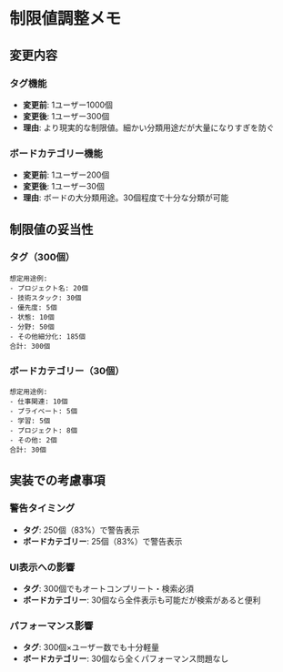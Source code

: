 # 制限値調整メモ

## 変更内容

### タグ機能

- **変更前**: 1ユーザー1000個
- **変更後**: 1ユーザー300個
- **理由**: より現実的な制限値。細かい分類用途だが大量になりすぎを防ぐ

### ボードカテゴリー機能

- **変更前**: 1ユーザー200個
- **変更後**: 1ユーザー30個
- **理由**: ボードの大分類用途。30個程度で十分な分類が可能

## 制限値の妥当性

### タグ（300個）

```
想定用途例:
- プロジェクト名: 20個
- 技術スタック: 30個
- 優先度: 5個
- 状態: 10個
- 分野: 50個
- その他細分化: 185個
合計: 300個
```

### ボードカテゴリー（30個）

```
想定用途例:
- 仕事関連: 10個
- プライベート: 5個
- 学習: 5個
- プロジェクト: 8個
- その他: 2個
合計: 30個
```

## 実装での考慮事項

### 警告タイミング

- **タグ**: 250個（83%）で警告表示
- **ボードカテゴリー**: 25個（83%）で警告表示

### UI表示への影響

- **タグ**: 300個でもオートコンプリート・検索必須
- **ボードカテゴリー**: 30個なら全件表示も可能だが検索があると便利

### パフォーマンス影響

- **タグ**: 300個×ユーザー数でも十分軽量
- **ボードカテゴリー**: 30個なら全くパフォーマンス問題なし

